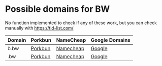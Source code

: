 # Possible domains for BW

No function implemented to check if any of these work, but you can check manually with https://tld-list.com/

| Domain | Porkbun | NameCheap | Google Domains |
|---|---|---|---|
| b.bw | [Porkbun](https://porkbun.com/checkout/search?prb=e814663da1&tlds=&idnLanguage=&search=search&q=b.bw) | [Namecheap](https://www.namecheap.com/domains/registration/results/?domain=b.bw) | [Google](https://domains.google.com/registrar/search?searchTerm=b.bw) |
| .bw | [Porkbun](https://porkbun.com/checkout/search?prb=e814663da1&tlds=&idnLanguage=&search=search&q=.bw) | [Namecheap](https://www.namecheap.com/domains/registration/results/?domain=.bw) | [Google](https://domains.google.com/registrar/search?searchTerm=.bw) |
